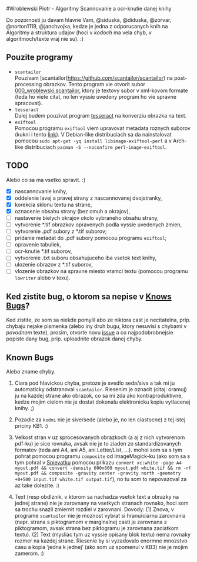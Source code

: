 #Wroblewski Piotr - Algoritmy
Scannovanie a ocr-knutie danej knihy

Do pozornosti ju davam hlavne Vam, @siduska, @diduska, @zorvar, @norton1119, @janchvojka, kedze je jedna z odporucanych knih na Algoritmy a struktura udajov (hoci v *kodoch* ma vela chyb, v algoritmoch/texte vraj nie su). :)

## Pouzite programy
- `scantailor`<br>
  Pouzivam [scantailor(https://github.com/scantailor/scantailor) na post-processing obrazkov. Tento program vie otvorit subor [000_wroblewski.scantailor](scantailor/000_wroblewski.scantailor), ktory je textovy subor v xml-kovom formate (teda ho viete citat, no len vyssie uvedeny program ho vie spravne spracovat).
- `tesseract`<br>
  Dalej budem pouzivat program [tesseract](https://code.google.com/p/tesseract-ocr/) na konverziu obrazka na text.
- `exiftool`<br>
  Pomocou programu `exiftool` viem upravovat metadata roznych suborov (kukni i tento [link](http://askubuntu.com/questions/27381/how-to-edit-pdf-metadata-from-command-line)). V Debian-like distribuciach sa da nainstalovat pomocou `sudo apt-get -yq install libimage-exiftool-perl` a v Arch-like distribuciach `pacman -S --noconfirm perl-image-exiftool`.

## TODO

Alebo co sa ma vsetko spravit. :)

- [x] nascannovanie knihy,
- [x] oddelenie lavej a pravej strany z nascannovanej dvojstranky,
- [x] korekcia sklonu textu na strane,
- [x] oznacenie obsahu strany (bez cmuh a okrajov),
- [ ] nastavenie bielych okrajov okolo vybraneho obsahu strany,
- [ ] vytvorenie  *.tif obrazkov opravenych podla vyssie uvedenych zmien,
- [ ] vytvorenie .pdf subory z *.tif suborov;
- [ ] pridanie metadat do .pdf subory pomocou programu `exiftool`;
- [ ] opravenie tabuliek,
- [ ] ocr-knutie *.tif suborov,
- [ ] vytvorenie .txt suboru obsahujuceho iba vsetok text knihy,
- [ ] ulozenie obrazov z *.tif suborov,
- [ ] vlozenie obrazkov na spravne miesto vramci textu (pomocou programu `lowriter` alebo v texu).

## Ked zistite bug, o ktorom sa nepise v [Knows Bugs](https://github.com/tukusejssirs/Wroblewski_Piotr_-_Algoritmy/blob/master/readme.md#known-bugs)?
Ked zistite, ze som sa niekde pomylil abo ze niktora cast je necitatelna, prip. chybaju nejake pismenka (alebo iny druh bugu, ktory nesuvisi s chybami v *povodnom* texte), prosim, otvorte novu [issue](https://github.com/tukusejssirs/Wroblewski_Piotr_-_Algoritmy/issues) a co najpodobrobnejsie popiste dany bug, prip. uploadnite obrazok danej chyby.

## Known Bugs
Alebo zname chyby.

1. Ciara pod hlavickou chyba, pretoze je svedlo seda/siva a tak mi ju automaticky odstranoval `scantailor`. Riesenim je oznacit (citaj: oramuj) ju na kazdej strane ako obrazok, co sa mi zda ako kontraproduktivne, kedze mojim cielom nie je dostat dokonalu elektronicku kopiu vytlacenej knihy. ;)

2. Pozadie za `kodmi` nie je sive/sede (alebo je, no len ciastocne) z tej istej priciny KB1. :)

3. Velkost stran v uz sprocesovanych obrazkoch (a aj z nich vytvorenom pdf-ku) je sice rovnaka, avsak nie je to ziaden zo standardizovanych formatov (teda ani A4, ani A5, ani Letter/List, …). mohol som sa s tym pohrat pomocou programu `composite` od ImageMagick-ku (ako som sa s tym pohral v [Spievatku](https://github.com/tukusejssirs/eSpievatko/raw/master/spievatko_0.1.3.pdf) pomocou prikazu `convert xc:white -page A4 myout.pdf && convert -density 600x600 myout.pdf white.tif && rm -rf myout.pdf && composite -gravity center -gravity north -geometry +0+500 input.tif white.tif output.tif`), no tu som to nepovazoval za az take dolezite. :)

4. Text (resp obdlznik, v ktorom sa nachadza vsetok text a obrazky na jednej strane) nie je zarovnany na vsetkych stranach rovnako, hoci som sa trochu snazil zmiernit rozdiel v zarovnani. Dovody: (1) Znova, v programe `scantailor` nie je moznost vybrat si hranu/ciarnu zarovnania (napr. strana s piktogramom v marginalnej casti je zarovnana *s* piktogramom, avsak strana bez piktogramu je zarovnana zaciatkom textu). (2) Text (mysliac tym uz vyssie opisany blok textu) nema rovnaky rozmer na kazdej strane. Riesenie by si vyzadovalo enormne mnozstvo casu a kopia ‘jedna k jednej’ (ako som uz spomenul v KB3) nie je mojim zamerom. :)
